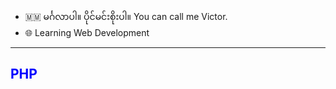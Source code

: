 - 🇲🇲 မင်္ဂလာပါ။ ပိုင်မင်းစိုးပါ။ You can call me Victor.
- 🌐 Learning Web Development 
---
<span style='color: blue'>PHP</span>
---
<!---
PaingMinSoe/PaingMinSoe is a ✨ special ✨ repository because its `README.md` (this file) appears on your GitHub profile.
You can click the Preview link to take a look at your changes.
--->
